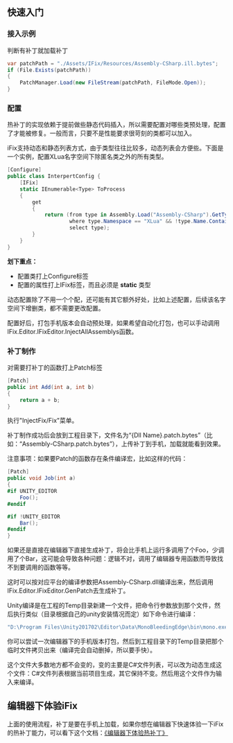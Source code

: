 ## 快速入门

### 接入示例

判断有补丁就加载补丁

~~~csharp
var patchPath = "./Assets/IFix/Resources/Assembly-CSharp.ill.bytes";
if (File.Exists(patchPath))
{
    PatchManager.Load(new FileStream(patchPath, FileMode.Open));
}
~~~

### 配置

热补丁的实现依赖于提前做些静态代码插入，所以需要配置对哪些类预处理，配置了才能被修复。一般而言，只要不是性能要求很苛刻的类都可以加入。

iFix支持动态和静态列表方式，由于类型往往比较多，动态列表会方便些。下面是一个实例，配置XLua名字空间下除匿名类之外的所有类型。

~~~csharp
[Configure]
public class InterpertConfig {
    [IFix]
    static IEnumerable<Type> ToProcess
    {
        get
        {
            return (from type in Assembly.Load("Assembly-CSharp").GetTypes()
                    where type.Namespace == "XLua" && !type.Name.Contains("<")
                    select type);
        }
    }
}
~~~

__划下重点：__

* 配置类打上Configure标签
* 配置的属性打上IFix标签，而且必须是 __static__ 类型

动态配置除了不用一个个配，还可能有其它额外好处，比如上述配置，后续该名字空间下增删类，都不需要更改配置。

配置好后，打包手机版本会自动预处理，如果希望自动化打包，也可以手动调用IFix.Editor.IFixEditor.InjectAllAssemblys函数。

### 补丁制作

对需要打补丁的函数打上Patch标签

~~~csharp
[Patch]
public int Add(int a, int b)
{
    return a + b;
}
~~~

执行"InjectFix/Fix"菜单。

补丁制作成功后会放到工程目录下，文件名为“{Dll Name}.patch.bytes”（比如：“Assembly-CSharp.patch.bytes”），上传补丁到手机，加载就能看到效果。

注意事项：如果要Patch的函数存在条件编译宏，比如这样的代码：

~~~csharp
[Patch]
public void Job(int a)
{
#if UNITY_EDITOR
    Foo();
#endif

#if !UNITY_EDITOR
    Bar();
#endif
}
~~~

如果还是直接在编辑器下直接生成补丁，将会比手机上运行多调用了个Foo，少调用了个Bar，这可能会导致各种问题：逻辑不对，调用了编辑器专用函数而导致找不到要调用的函数等等。

这时可以按对应平台的编译参数把Assembly-CSharp.dll编译出来，然后调用IFix.Editor.IFixEditor.GenPatch去生成补丁。

Unity编译是在工程的Temp目录新建一个文件，把命令行参数放到那个文件，然后执行类似（目录根据自己的unity安装情况而定）如下命令进行编译：

~~~bash
"D:\Program Files\Unity201702\Editor\Data\MonoBleedingEdge\bin\mono.exe" "D:\Program Files\Unity201702\Editor\Data\MonoBleedingEdge\lib\mono\4.5\mcs.exe"  @Temp/UnityTempFile-55a959adddae39f4aaa18507dd165989
~~~

你可以尝试一次编辑器下的手机版本打包，然后到工程目录下的Temp目录把那个临时文件拷贝出来（编译完会自动删掉，所以要手快）。

这个文件大多数地方都不会变的，变的主要是C#文件列表，可以改为动态生成这个文件：C#文件列表根据当前项目生成，其它保持不变。然后用这个文件作为输入来编译。

## 编辑器下体验iFix

上面的使用流程，补丁是要在手机上加载，如果你想在编辑器下快速体验一下iFix的热补丁能力，可以看下这个文档：[《编辑器下体验热补丁》](./example.md)

